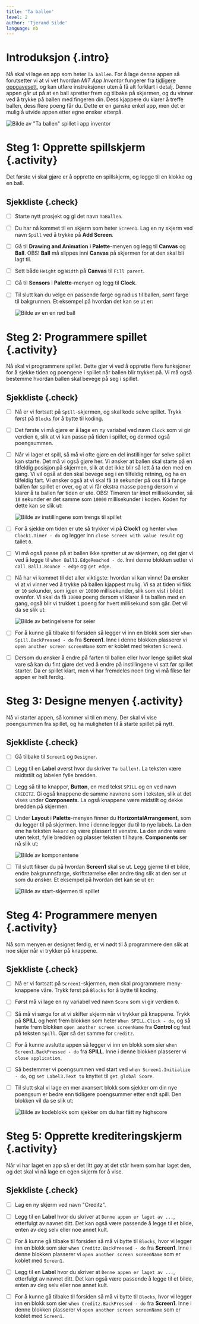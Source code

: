 ```yaml
---
title: 'Ta ballen'
level: 2
author: 'Tjerand Silde'
language: nb
---
```



# Introduksjon {.intro}
Nå skal vi lage en app som heter `Ta ballen`. For å lage denne appen så
forutsetter vi at vi vet hvordan *MIT App Inventor* fungerer fra [tidligere
oppgavesett](http://kodeklubben.github.io/appinventor/introduksjon/introduksjon.html),
og kan utføre instruksjoner uten å få alt forklart i detalj. Denne appen går ut
på at en ball spretter frem og tilbake på skjermen, og du vinner ved å trykke på
ballen med fingeren din. Dess kjappere du klarer å treffe ballen, dess flere
poeng får du. Dette er en ganske enkel app, men det er mulig å utvide appen
etter egne ønsker etterpå.

![Bilde av "Ta ballen" spillet i app inventor](introduksjon.png)



# Steg 1: Opprette spillskjerm {.activity}

Det første vi skal gjøre er å opprette en spillskjerm, og legge til en klokke og
en ball.

## Sjekkliste {.check}

- [ ] Starte nytt prosjekt og gi det navn `TaBallen`.

- [ ] Du har nå kommet til en skjerm som heter `Screen1`. Lag en ny skjerm ved
  navn `Spill` ved å trykke på **Add Screen**.

- [ ] Gå til **Drawing and Animation** i **Palette**-menyen og legg til
  **Canvas** og **Ball**. OBS! **Ball** må slippes inni **Canvas** på skjermen
  for at den skal bli lagt til.

- [ ] Sett både `Height` og `Width` på **Canvas** til `Fill parent`.

- [ ] Gå til **Sensors** i **Palette**-menyen og legg til **Clock**.

- [ ] Til slutt kan du velge en passende farge og radius til ballen, samt farge
  til bakgrunnen. Et eksempel på hvordan det kan se ut er:

  ![Bilde av en en rød ball](spill.png)


# Steg 2: Programmere spillet {.activity}

Nå skal vi programmere spillet. Dette gjør vi ved å opprette flere funksjoner
for å sjekke tiden og poengene i spillet når ballen blir trykket på. Vi må også
bestemme hvordan ballen skal bevege på seg i spillet.

## Sjekkliste {.check}

- [ ] Nå er vi fortsatt på `Spill`-skjermen, og skal kode selve spillet. Trykk
  først på `Blocks` for å bytte til koding.

- [ ] Det første vi må gjøre er å lage en ny variabel ved navn `Clock` som vi
  gir verdien `0`, slik at vi kan passe på tiden i spillet, og dermed også
  poengsummen.

- [ ] Når vi lager et spill, så må vi ofte gjøre en del instillinger før selve
  spillet kan starte. Det må vi også gjøre her. Vi ønsker at ballen skal starte
  på en tilfeldig posisjon på skjermen, slik at det ikke blir så lett å ta den
  med en gang. Vi vil også at den skal bevege seg i en tilfeldig retning, og ha
  en tilfeldig fart. Vi ønsker også at vi skal få `10` sekunder på oss til å
  fange ballen før spillet er over, og at vi får ekstra masse poeng dersom vi
  klarer å ta ballen før tiden er ute. OBS! Timeren tar imot millisekunder, så
  `10` sekunder er det samme som `10000` millisekunder i koden. Koden for dette
  kan se slik ut:

  ![Bilde av instillingene som trengs til spillet](init.png)

- [ ] For å sjekke om tiden er ute så trykker vi på **Clock1** og henter `when
  Clock1.Timer - do` og legger inn `close screen with value result` og tallet
  `0`.

- [ ] Vi må også passe på at ballen ikke spretter ut av skjermen, og det gjør vi
  ved å legge til `when Ball1.EdgeReached - do`. Inni denne blokken setter vi
  `call Ball1.Bounce - edge` og `get edge`.

- [ ] Nå har vi kommet til det aller viktigste: hvordan vi kan vinne! Da ønsker
  vi at vi vinner ved å trykke på ballen kjappest mulig. Vi sa at tiden vi fikk
  er `10` sekunder, som igjen er `10000` millisekunder, slik som vist i bildet
  ovenfor. Vi skal da få `10000` poeng dersom vi klarer å ta ballen med en gang,
  også blir vi trukket `1` poeng for hvert millisekund som går. Det vil da se
  slik ut:

  ![Bilde av betingelsene for seier](victory.png)

- [ ] For å kunne gå tilbake til forsiden så legger vi inn en blokk som sier
  `when Spill.BackPressed - do` fra **Screen1**. Inne i denne blokken plasserer
  vi `open another screen screenName` som er koblet med teksten `Screen1`.

- [ ] Dersom du ønsker å endre på farten til ballen eller hvor lenge spillet
  skal vare så kan du fint gjøre det ved å endre på instillingene vi satt før
  spillet starter. Da er spillet klart, men vi har fremdeles noen ting vi må
  fikse før appen er helt ferdig.


# Steg 3: Designe menyen {.activity}

Nå vi starter appen, så kommer vi til en meny. Der skal vi vise poengsummen fra
spillet, og ha muligheten til å starte spillet på nytt.

## Sjekkliste {.check}

- [ ] Gå tilbake til `Screen1` og `Designer`.

- [ ] Legg til en **Label** øverst hvor du skriver `Ta ballen!`. La teksten være
      midtstilt og labelen fylle bredden.

- [ ] Legg så til to knapper, **Button**, en med tekst `SPILL` og en ved navn
  `CREDITZ`. Gi også knappene de samme navnene som i teksten, slik at det vises
  under **Components**. La også knappene være midstilt og dekke bredden på
  skjermen.

- [ ] Under **Layout** i **Palette**-menyen finner du **HorizontalArrangement**,
  som du legger til på skjermen. Inne i denne legger du til to nye labels. La
  den ene ha teksten `Rekord` og være plassert til venstre. La den andre være
  uten tekst, fylle bredden og plasser teksten til høyre. **Components** ser nå
  slik ut:

  ![Bilde av komponentene](components.png)

- [ ] Til slutt fikser du på hvordan **Screen1** skal se ut. Legg gjerne til et
  bilde, endre bakgrunnsfarge, skriftstørrelse eller andre ting slik at den ser
  ut som du ønsker. Et eksempel på hvordan det kan se ut er:

  ![Bilde av start-skjermen til spillet](screen.png)


# Steg 4: Programmere menyen {.activity}

Nå som menyen er designet ferdig, er vi nødt til å programmere den slik at noe
skjer når vi trykker på knappene.

## Sjekkliste {.check}

- [ ] Nå er vi fortsatt på `Screen1`-skjermen, men skal programmere
  meny-knappene våre. Trykk først på `Blocks` for å bytte til koding.

- [ ] Først må vi lage en ny variabel ved navn `Score` som vi gir verdien `0`.

- [ ] Så må vi sørge for at vi skifter skjerm når vi trykker på knappene. Trykk
  på **SPILL** og hent frem blokken som heter `When SPILL.Click - do`, og så
  hente frem blokken `open another screen screenName` fra **Control** og fest på
  teksten `Spill`. Gjør så det samme for `Creditz`.

- [ ] For å kunne avslutte appen så legger vi inn en blokk som sier `when
  Screen1.BackPressed - do` fra **SPILL**. Inne i denne blokken plasserer vi
  `close application`.

- [ ] Så bestemmer vi poengsummen ved start ved `when Screen1.Initialize - do`,
  og `set Label3.Text to` knyttet til `get global Score`.

- [ ] Til slutt skal vi lage en mer avansert blokk som sjekker om din nye
  poengsum er bedre enn tidligere poengsummer etter endt spill. Den blokken vil
  da se slik ut:

  ![Bilde av kodeblokk som sjekker om du har fått ny highscore](result.png)



# Steg 5: Opprette krediteringskjerm {.activity}

Når vi har laget en app så er det litt gøy at det står hvem som har laget den,
og det skal vi nå lage en egen skjerm for å vise.

## Sjekkliste {.check}

- [ ] Lag en ny skjerm ved navn "Creditz".
- [ ] Legg til en **Label** hvor du skriver at `Denne appen er laget av ...`,
  etterfulgt av navnet ditt. Det kan også være passende å legge til et bilde,
  enten av deg selv eller noe annet kult.
- [ ] For å kunne gå tilbake til forsiden så må vi bytte til `Blocks`, hvor vi
      legger inn en blokk som sier `when Creditz.BackPressed - do` fra
      **Screen1**. Inne i denne blokken plasserer vi `open another screen
      screenName` som er koblet med `Screen1`.

- [ ] Legg til en **Label** hvor du skriver at `Denne appen er laget av ...`,
  etterfulgt av navnet ditt. Det kan også være passende å legge til et bilde,
  enten av deg selv eller noe annet kult.

- [ ] For å kunne gå tilbake til forsiden så må vi bytte til `Blocks`, hvor vi
  legger inn en blokk som sier `when Creditz.BackPressed - do` fra **Screen1**.
  Inne i denne blokken plasserer vi `open another screen screenName` som er
  koblet med `Screen1`.
